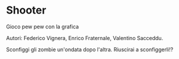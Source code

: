 # Shooter
Gioco pew pew con la grafica

Autori:
Federico Vignera, Enrico Fraternale, Valentino Sacceddu.

Sconfiggi gli zombie un'ondata dopo l'altra.
Riuscirai a sconfiggerli!?

